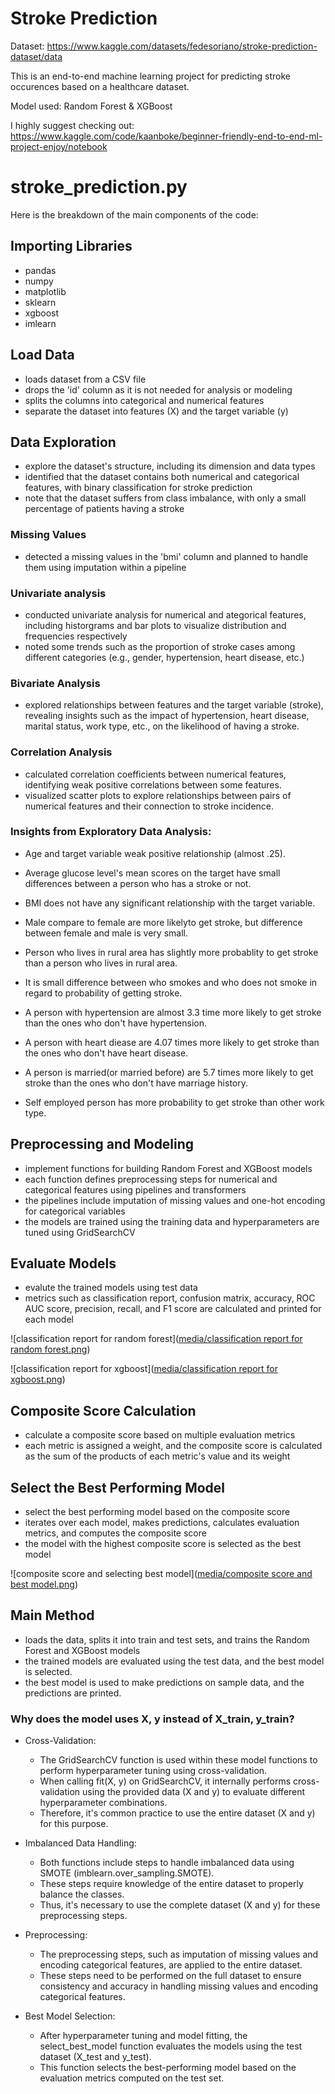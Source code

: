 # Stroke Prediction

Dataset: https://www.kaggle.com/datasets/fedesoriano/stroke-prediction-dataset/data

This is an end-to-end machine learning project for predicting stroke occurences based on a healthcare dataset. 

Model used: Random Forest & XGBoost

I highly suggest checking out: https://www.kaggle.com/code/kaanboke/beginner-friendly-end-to-end-ml-project-enjoy/notebook

# stroke_prediction.py
Here is the breakdown of the main components of the code:

## Importing Libraries
- pandas
- numpy
- matplotlib
- sklearn
- xgboost
- imlearn

## Load Data
- loads dataset from a CSV file
- drops the 'id' column as it is not needed for analysis or modeling
- splits the columns into categorical and numerical features
- separate the dataset into features (X) and the target variable (y)

## Data Exploration
- explore the dataset's structure, including its dimension and data types
- identified that the dataset contains both numerical and categorical features, with binary classification for stroke prediction
- note that the dataset suffers from class imbalance, with only a small percentage of patients having a stroke

### Missing Values
- detected a missing values in the 'bmi' column and planned to handle them using imputation within a pipeline

### Univariate analysis
- conducted univariate analysis for numerical and ategorical features, including historgrams and bar plots to visualize distribution and frequencies respectively
- noted some trends such as the proportion of stroke cases among different categories (e.g., gender, hypertension, heart disease, etc.)

### Bivariate Analysis
- explored relationships between features and the target variable (stroke), revealing insights such as the impact of hypertension, heart disease, marital status, work type, etc., on the likelihood of having a stroke.

### Correlation Analysis
- calculated correlation coefficients between numerical features, identifying weak positive correlations between some features.
- visualized scatter plots to explore relationships between pairs of numerical features and their connection to stroke incidence.

### Insights from Exploratory Data Analysis:
- Age and target variable weak positive relationship (almost .25).
- Average glucose level's mean scores on the target have small differences between a person who has a stroke or not.
- BMI does not have any significant relationship with the target variable.
- Male compare to female are more likelyto get stroke, but difference between female and male is very small.
- Person who lives in rural area has slightly more probablity to get stroke than a person who lives in rural area.
- It is small difference between who smokes and who does not smoke in regard to probability of getting stroke.

- A person with hypertension are almost 3.3 time more likely to get stroke than the ones who don't have hypertension.
- A person with heart diease are 4.07 times more likely to get stroke than the ones who don't have heart disease.
- A person is married(or married before) are 5.7 times more likely to get stroke than the ones who don't have marriage history.
- Self employed person has more probability to get stroke than other work type.

## Preprocessing and Modeling
- implement functions for building Random Forest and XGBoost models
- each function defines preprocessing steps for numerical and categorical features using pipelines and transformers
- the pipelines include imputation of missing values and one-hot encoding for categorical variables
- the models are trained using the training data and hyperparameters are tuned using GridSearchCV

## Evaluate Models
- evalute the trained models using test data
- metrics such as classification report, confusion matrix, accuracy, ROC AUC score, precision, recall, and F1 score are calculated and printed for each model

![classification report for random forest]([media/classification report for random forest.png](https://github.com/ikteng/stroke-prediction/blob/271614feeda8fd9943dd33df33b91171d945bdfd/media/classification%20report%20for%20random%20forest.png))

![classification report for xgboost]([media/classification report for xgboost.png](https://github.com/ikteng/stroke-prediction/blob/271614feeda8fd9943dd33df33b91171d945bdfd/media/classification%20report%20for%20xgboost.png))

## Composite Score Calculation
- calculate a composite score based on multiple evaluation metrics
- each metric is assigned a weight, and the composite score is calculated as the sum of the products of each metric's value and its weight

## Select the Best Performing Model
- select the best performing model based on the composite score
- iterates over each model, makes predictions, calculates evaluation metrics, and computes the composite score
- the model with the highest composite score is selected as the best model

![composite score and selecting best model]([media/composite score and best model.png](https://github.com/ikteng/stroke-prediction/blob/7c2ef3be5c5b345bba4d20b1715163aa9bc63a74/media/composite%20score%20and%20best%20model.png))

## Main Method
- loads the data, splits it into train and test sets, and trains the Random Forest and XGBoost models
- the trained models are evaluated using the test data, and the best model is selected.
- the best model is used to make predictions on sample data, and the predictions are printed.

### Why does the model uses X, y instead of X_train, y_train?
- Cross-Validation:
  - The GridSearchCV function is used within these model functions to perform hyperparameter tuning using cross-validation.
  - When calling fit(X, y) on GridSearchCV, it internally performs cross-validation using the provided data (X and y) to evaluate different hyperparameter combinations.
  - Therefore, it's common practice to use the entire dataset (X and y) for this purpose.

- Imbalanced Data Handling:
  - Both functions include steps to handle imbalanced data using SMOTE (imblearn.over_sampling.SMOTE).
  - These steps require knowledge of the entire dataset to properly balance the classes.
  - Thus, it's necessary to use the complete dataset (X and y) for these preprocessing steps.

- Preprocessing:
    - The preprocessing steps, such as imputation of missing values and encoding categorical features, are applied to the entire dataset.
    - These steps need to be performed on the full dataset to ensure consistency and accuracy in handling missing values and encoding categorical features.

- Best Model Selection:
  - After hyperparameter tuning and model fitting, the select_best_model function evaluates the models using the test dataset (X_test and y_test).
  - This function selects the best-performing model based on the evaluation metrics computed on the test set.
